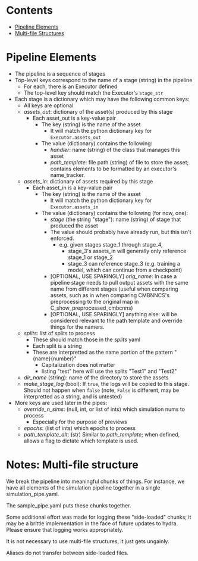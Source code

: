 # Contents

- [Pipeline Elements](#pipeline-elements)
- [Multi-file Structures](#notes-multi-file-structure)

# Pipeline Elements

- The pipeline is a sequence of stages
- Top-level keys correspond to the name of a stage (string) in the pipeline
  - For each, there is an Executor defined
  - The top-level key should match the Executor's `stage_str`
- Each stage is a dictionary which may have the following common keys:
  - All keys are optional
  - *assets_out*: dictionary of the asset(s) produced by this stage
    - Each asset_out is a key-value pair
      - The key (string) is the name of the asset
        - It will match the python dictionary key for `Executor.assets_out`
      - The value (dictionary) contains the following:
        - *handler*: name (string) of the class that manages this asset
        - *path_template*: file path (string) of file to store the asset; contains elements to be formatted by an executor's name_tracker.
  - *assets_in*: dictionary of assets required by this stage
    - Each asset_in is a key-value pair
      - The key (string) is the name of the asset
        - It will match the python dictionary key for `Executor.assets_in`
      - The value (dictionary) contains the following (for now, one):
        - *stage* (the string "stage"): name (string) of stage that produced the asset
        - The value should probably have already run, but this isn't enforced.
          - e.g. given stages stage_1 through stage_4, 
            - stage_3's assets_in will generally only reference stage_1 or stage_2
            - stage_3 can reference stage_3 (e.g. training a model, which can continue from a checkpoint)
        - [OPTIONAL, USE SPARINGLY] *orig_name*: In case a pipeline stage needs to pull output assets with the same name from different stages (useful when comparing assets, such as in when comparing CMBNNCS's preprocessing to the original map in C_show_preprocessed_cmbcnns)
        - [OPTIONAL, USE SPARINGLY] anything else: will be considered relevant to the path template and override things for the namers.
  - *splits*: list of splits to process
    - These should match those in the *splits* yaml
    - Each split is a string
    - These are interpretted as the name portion of the pattern "{name}{number}"
      - Capitalization does not matter
      - listing "test" here will use the splits "Test1" and "Test2"
  - *dir_name* (string): name of the directory to store the assets 
  - *make_stage_log* (bool): If `true`, the logs will be copied to this stage. Should not happen when `false` (note, `False` is different, may be interpretted as a string, and is untested)
- More keys are used later in the pipes:
  - *override_n_sims*: (null, int, or list of ints) which simulation nums to process
    - Especially for the purpose of previews
  - *epochs*: (list of ints) which epochs to process
  - *path_template_alt*: (str) Similar to *path_template*; when defined, allows a flag to dictate which template is used.

# Notes: Multi-file structure

We break the pipeline into meaningful chunks of things. For instance, we have all elements of the simulation pipeline together in a single simulation_pipe.yaml.

The sample_pipe.yaml puts these chunks together.

Some additional effort was made for logging these "side-loaded" chunks; it may be a brittle implementation in the face of future updates to hydra. Please ensure that logging works appropriately.

It is not necessary to use multi-file structures, it just gets ungainly.

Aliases do not transfer between side-loaded files.